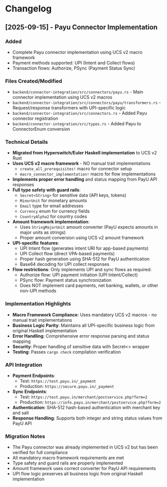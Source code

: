 # Changelog

## [2025-09-15] - Payu Connector Implementation

### Added
- Complete Payu connector implementation using UCS v2 macro framework
- Payment methods supported: UPI (Intent and Collect flows)
- Transaction flows: Authorize, PSync (Payment Status Sync)

### Files Created/Modified
- `backend/connector-integration/src/connectors/payu.rs` - Main connector implementation using UCS v2 macros
- `backend/connector-integration/src/connectors/payu/transformers.rs` - Request/response transformers with UPI-specific logic
- `backend/connector-integration/src/connectors.rs` - Added Payu connector registration
- `backend/connector-integration/src/types.rs` - Added Payu to ConnectorEnum conversion

### Technical Details
- **Migrated from Hyperswitch/Euler Haskell implementation** to UCS v2 Rust
- **Uses UCS v2 macro framework** - NO manual trait implementations
  - `create_all_prerequisites!` macro for connector setup
  - `macro_connector_implementation!` macro for flow implementations
- **Implements proper error handling** and status mapping from PayU API responses
- **Full type safety with guard rails**:
  - `Secret<String>` for sensitive data (API keys, tokens)
  - `MinorUnit` for monetary amounts
  - `Email` type for email addresses
  - `Currency` enum for currency fields
  - `CountryAlpha2` for country codes
- **Amount framework implementation**:
  - Uses `StringMajorUnit` amount converter (PayU expects amounts in major units as strings)
  - Proper amount conversion using UCS v2 amount framework
- **UPI-specific features**:
  - UPI Intent flow (generates intent URI for app-based payments)
  - UPI Collect flow (direct VPA-based payments)
  - Proper hash generation using SHA-512 for PayU authentication
  - Base64 decoding for UPI collect responses
- **Flow restrictions**: Only implements UPI and sync flows as required:
  - Authorize flow: UPI payment initiation (UPI Intent/Collect)
  - PSync flow: Payment status synchronization
  - Does NOT implement card payments, net banking, wallets, or other non-UPI methods

### Implementation Highlights
- **Macro Framework Compliance**: Uses mandatory UCS v2 macros - no manual trait implementations
- **Business Logic Parity**: Maintains all UPI-specific business logic from original Haskell implementation
- **Error Handling**: Comprehensive error response parsing and status mapping
- **Security**: Proper handling of sensitive data with Secret<> wrapper
- **Testing**: Passes `cargo check` compilation verification

### API Integration
- **Payment Endpoints**: 
  - Test: `https://test.payu.in/_payment`
  - Production: `https://secure.payu.in/_payment`
- **Sync Endpoints**:
  - Test: `https://test.payu.in/merchant/postservice.php?form=2`
  - Production: `https://info.payu.in/merchant/postservice.php?form=2`
- **Authentication**: SHA-512 hash-based authentication with merchant key and salt
- **Response Handling**: Supports both integer and string status values from PayU API

### Migration Notes
- The Payu connector was already implemented in UCS v2 but has been verified for full compliance
- All mandatory macro framework requirements are met
- Type safety and guard rails are properly implemented
- Amount framework uses correct converter for PayU API requirements
- UPI flow logic preserves all business logic from original Haskell implementation